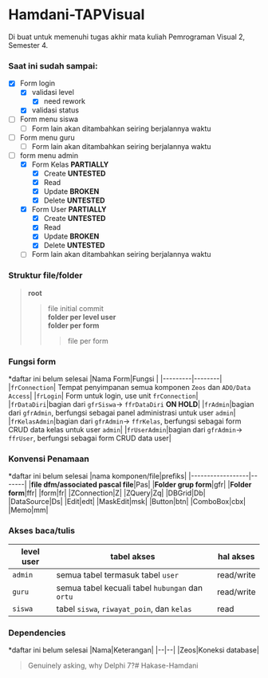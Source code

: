 
# Hamdani-TAPVisual 

Di buat untuk memenuhi tugas akhir mata kuliah Pemrograman Visual 2, Semester 4.

### Saat ini sudah sampai:
 - [x] Form login
	 - [x] validasi level
		- [x] need rework
	 - [x] validasi status
 - [ ] Form menu siswa
	 - [ ] Form lain akan ditambahkan seiring berjalannya waktu
 - [ ] Form menu guru
	 - [ ] Form lain akan ditambahkan seiring berjalannya waktu
 - [ ] form menu admin
  	 - [x] Form Kelas **PARTIALLY**
		- [x] Create **UNTESTED**
		- [x] Read
		- [x] Update **BROKEN**
		- [x] Delete **UNTESTED**
	 - [x] Form User **PARTIALLY**
		- [x] Create **UNTESTED**
		- [x] Read
		- [x] Update **BROKEN**
		- [x] Delete **UNTESTED**
	 - [ ] Form lain akan ditambahkan seiring berjalannya waktu

### Struktur file/folder
>**root**
>>file initial commit\
>>**folder per level user**\
>>**folder per form**
>>>file per form

### Fungsi form
*daftar ini belum selesai
|Nama Form|Fungsi  |
|---------|--------|
|`frConnection`|	Tempat penyimpanan semua komponen `Zeos` dan `ADO/Data Access`|
|`frLogin`|	Form untuk login, use unit `frConnection`|
|`frDataDiri`|bagian dari `gfrSiswa`-> `ffrDataDiri` **ON HOLD**|
|`frAdmin`|bagian dari `gfrAdmin`, berfungsi sebagai panel administrasi untuk user `admin`|
|`frKelasAdmin`|bagian dari `gfrAdmin`-> `ffrKelas`, berfungsi sebagai form CRUD data kelas untuk user `admin`|
|`frUserAdmin`|bagian dari `gfrAdmin`-> `ffrUser`, berfungsi sebagai form CRUD data user|

### Konvensi Penamaan
*daftar ini belum selesai
|nama komponen/file|prefiks|
|------------------|-------|
|**file dfm/associated pascal file**|Pas|
|**Folder grup form**|gfr|
|**Folder form**|ffr|
|form|fr|
|ZConnection|Z|
|ZQuery|Zq|
|DBGrid|Db|
|DataSource|Ds|
|Edit|edt|
|MaskEdit|msk|
|Button|btn|
|ComboBox|cbx|
|Memo|mm|

### Akses baca/tulis
|level user|tabel akses|hal akses|
|--|--|--|
|`admin`|semua tabel termasuk tabel `user` |read/write|
|`guru`|semua tabel kecuali tabel `hubungan` dan `ortu`|read/write|
|`siswa`| tabel `siswa`, `riwayat_poin`, dan `kelas`|read|

### Dependencies
*daftar ini belum selesai
|Nama|Keterangan|
|--|--|
|Zeos|Koneksi database|



>Genuinely asking, why Delphi 7?# Hakase-Hamdani
